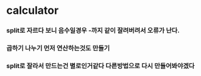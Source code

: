# calculator  
### split로 자르다 보니 음수일경우 -까지 같이 잘려버려서 오류가 난다.  
### 곱하기 나누기 먼저 연산하는것도 만들기  
### split로 잘라서 만드는건 별로인거같다 다른방법으로 다시 만들어봐야겠다  
